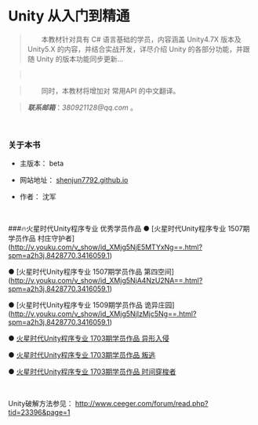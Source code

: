 # Unity 从入门到精通


>&emsp;&emsp;本教材针对具有 C# 语言基础的学员，内容涵盖 Unity4.7X 版本及 Unity5.X 的内容，并结合实战开发，详尽介绍 Unity 的各部分功能，并跟随 Unity 的版本功能同步更新...

>&emsp;&emsp;

>&emsp;&emsp;同时，本教材将增加对 常用API 的中文翻译。

>___联系邮箱___：_380921128@qq.com_ 。


&emsp;


### 关于本书

* 主版本： beta

* 网站地址： [shenjun7792.github.io](https://shenjun7792.github.io)

* 作者： 沈军

&emsp;


###🔥火星时代Unity程序专业 优秀学员作品
● [火星时代Unity程序专业 1507期学员作品 村庄守护者]
(http://v.youku.com/v_show/id_XMjg5NjE5MTYxNg==.html?spm=a2h3j.8428770.3416059.1)

● [火星时代Unity程序专业 1507期学员作品 第四空间]
(http://v.youku.com/v_show/id_XMjg5NjA4NzU2NA==.html?spm=a2h3j.8428770.3416059.1)

● [火星时代Unity程序专业 1509期学员作品 诡异庄园]
(http://v.youku.com/v_show/id_XMjg5NjIzMjc5Ng==.html?spm=a2h3j.8428770.3416059.1)


● [火星时代Unity程序专业 1703期学员作品 异形入侵](http://v.youku.com/v_show/id_XMjg2ODI5OTIwNA==.html?spm=a2h3j.8428770.3416059.1)

● [火星时代Unity程序专业 1703期学员作品 叛逃](http://v.youku.com/v_show/id_XMjg3NzU0NzE2OA==.html?spm=a2h3j.8428770.3416059.1)

● [火星时代Unity程序专业 1703期学员作品 时间穿梭者](http://v.youku.com/v_show/id_XMjg5NTE3NTMzMg==.html?spm=a2h3j.8428770.3416059.1)











&emsp;

Unity破解方法参见：
http://www.ceeger.com/forum/read.php?tid=23396&page=1

&emsp;
